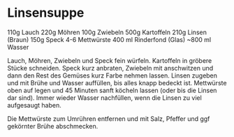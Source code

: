 Linsensuppe
============
110g Lauch
220g Möhren
100g Zwiebeln
500g Kartoffeln
210g Linsen (Braun)
150g Speck
4-6 Mettwürste
400 ml Rinderfond (Glas)
~800 ml Wasser
  
Lauch, Möhren, Zwiebeln und Speck fein würfeln. Kartoffeln in gröbere Stücke schneiden. Speck kurz anbraten, Zwiebeln mit anschwitzen und dann den Rest des Gemüses kurz Farbe nehmen lassen. Linsen zugeben und mit Brühe und Wasser auffüllen, bis alles knapp bedeckt ist. Mettwürste oben auf legen und 45 Minuten sanft köcheln lassen (oder bis die Linsen dar sind).
Immer wieder Wasser nachfüllen, wenn die Linsen zu viel aufgesaugt haben. 

Die Mettwürste zum Umrühren entfernen und mit Salz, Pfeffer und ggf gekörnter Brühe abschmecken.


